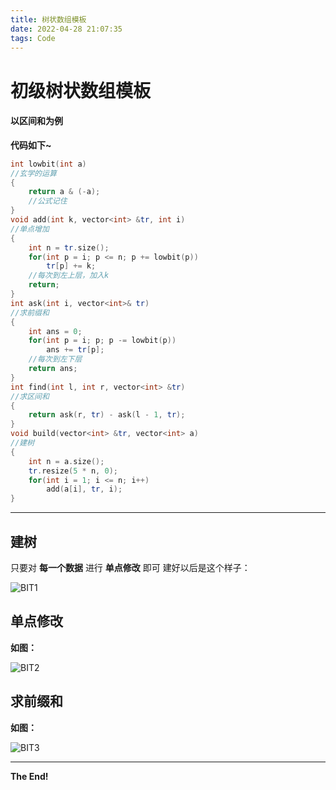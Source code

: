 ```yaml
---
title: 树状数组模板
date: 2022-04-28 21:07:35
tags: Code
---
```



# 初级树状数组模板


#### 以区间和为例


__代码如下~__

```c++
int lowbit(int a)
//玄学的运算
{
	return a & (-a);
    //公式记住
}
void add(int k, vector<int> &tr, int i)
//单点增加
{
	int n = tr.size();
	for(int p = i; p <= n; p += lowbit(p))
		tr[p] += k;
    //每次到左上层，加入k
	return;
}
int ask(int i, vector<int>& tr)
//求前缀和
{
	int ans = 0;
	for(int p = i; p; p -= lowbit(p))
		ans += tr[p];
    //每次到左下层
	return ans;
}
int find(int l, int r, vector<int> &tr)
//求区间和
{
	return ask(r, tr) - ask(l - 1, tr);
}
void build(vector<int> &tr, vector<int> a)
//建树
{
	int n = a.size();
	tr.resize(5 * n, 0);
	for(int i = 1; i <= n; i++)
		add(a[i], tr, i);
}
```

---

## 建树
只要对 **每一个数据** 进行 **单点修改** 即可
建好以后是这个样子：

![BIT1](https://s1.328888.xyz/2022/04/30/AWi8m.jpg)

## 单点修改

__如图：__

![BIT2](https://s1.328888.xyz/2022/04/30/AWXBP.jpg)

## 求前缀和

__如图：__

![BIT3](https://s1.328888.xyz/2022/04/30/AWL3q.jpg)

---

__The End!__